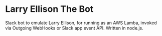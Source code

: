 # Larry Ellison The Bot
Slack bot to emulate Larry Ellison, for running as an AWS Lamba, invoked via Outgoing WebHooks or Slack app event API. Written in node.js.

